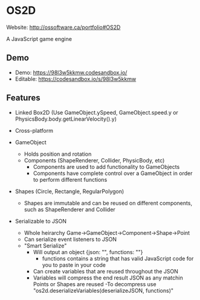 # OS2D
Website: http://ossoftware.ca/portfolio#OS2D

A JavaScript game engine

## Demo
  - Demo: https://98l3w5kkmw.codesandbox.io/
  - Editable: https://codesandbox.io/s/98l3w5kkmw

## Features
- Linked Box2D (Use GameObject.ySpeed, GameObject.speed.y or PhysicsBody.body.getLinearVelocity().y)
- Cross-platform
- GameObject
  - Holds position and rotation
  - Components (ShapeRenderer, Collider, PhysicBody, etc)
    - Components are used to add functionality to GameObjects
    - Components have complete control over a GameObject in order to perform different functions
    
- Shapes (Circle, Rectangle, RegularPolygon)
  - Shapes are immutable and can be reused on different components, such as ShapeRenderer and Collider
- Serializable to JSON
  - Whole heirarchy Game->GameObject->Component->Shape->Point
  - Can serialize event listeners to JSON
  - "Smart Serialize"
    - Will output an object {json: "", functions: ""}
      - functions contains a string that has valid JavaScript code for you to paste in your code
    - Can create variables that are reused throughout the JSON
    - Variables will compress the end result JSON as any matchin Points or Shapes are reused
    -To decompress use "os2d.deserializeVariables(deserializeJSON, functions)"
   
